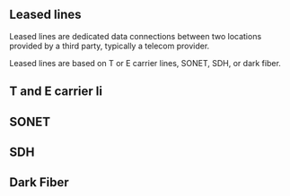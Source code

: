 
## Leased lines
Leased lines are dedicated data connections between two locations provided by a third party, typically a telecom provider.

Leased lines are based on T or E carrier lines, SONET, SDH, or dark fiber.

## T and E carrier li

## SONET

## SDH

## Dark Fiber